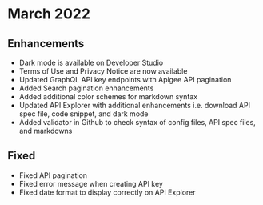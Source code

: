 # March 2022

## Enhancements
- Dark mode is available on Developer Studio
- Terms of Use and Privacy Notice are now available
- Updated GraphQL API key endpoints with Apigee API pagination
- Added Search pagination enhancements 
- Added additional color schemes for markdown syntax
- Updated API Explorer with additional enhancements i.e. download API spec file, code snippet, and dark mode
- Added validator in Github to check syntax of config files, API spec files, and markdowns

## Fixed
- Fixed API pagination 
- Fixed error message when creating API key
- Fixed date format to display correctly on API Explorer
